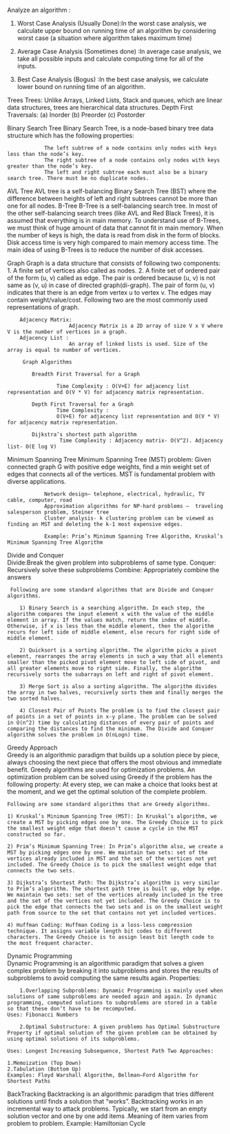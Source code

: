 Analyze an algorithm :

1) Worst Case Analysis (Usually Done):In the worst case analysis, we calculate upper bound on running time of an algorithm by considering worst case  (a situation where algorithm takes maximum time)

2) Average Case Analysis (Sometimes done) :In average case analysis, we take all possible inputs and calculate computing time for all of the inputs.

3) Best Case Analysis (Bogus) :In the best case analysis, we calculate lower bound on running time of an algorithm.

Trees
     Trees: Unlike Arrays, Linked Lists, Stack and queues, which are linear data structures, trees are hierarchical data structures. Depth First Traversals: (a) Inorder (b) Preorder (c) Postorder

Binary Search Tree
                Binary Search Tree, is a node-based binary tree data structure which has the following properties:

                The left subtree of a node contains only nodes with keys less than the node’s key.
                The right subtree of a node contains only nodes with keys greater than the node’s key.
                The left and right subtree each must also be a binary search tree. There must be no duplicate nodes.

AVL Tree
        AVL tree is a self-balancing Binary Search Tree (BST) where the difference between heights of left and right subtrees cannot be more than one for all nodes.
B-Tree
        B-Tree is a self-balancing search tree. In most of the other self-balancing search trees (like AVL and Red Black Trees), it is assumed that everything is in main memory. To understand use of B-Trees, we must think of huge amount of data that cannot fit in main memory. When the number of keys is high, the data is read from disk in the form of blocks. Disk access time is very high compared to main memory access time. The main idea of using B-Trees is to reduce the number of disk accesses.

Graph
       Graph is a data structure that consists of following two components:
        1. A finite set of vertices also called as nodes.
        2. A finite set of ordered pair of the form (u, v) called as edge. The pair is ordered because (u, v) is not same as (v, u) in case of directed graph(di-graph). The pair of form (u, v) indicates that there is an edge from vertex u to vertex v. The edges may contain weight/value/cost. Following two are the most commonly used representations of graph.

        Adjacency Matrix: 
                        Adjacency Matrix is a 2D array of size V x V where V is the number of vertices in a graph.
        Adjacency List : 
                        An array of linked lists is used. Size of the array is equal to number of vertices. 

         Graph Algorithms 

            Breadth First Traversal for a Graph

                    Time Complexity : O(V+E) for adjacency list representation and O(V * V) for adjacency matrix representation.

            Depth First Traversal for a Graph 
                    Time Complexity :  
                    O(V+E) for adjacency list representation and O(V * V) for adjacency matrix representation. 

            Dijkstra’s shortest path algorithm 
                     Time Complexity : Adjacency matrix- O(V^2). Adjacency list- O(E log V) 

Minimum Spanning Tree
                    Minimum Spanning Tree (MST) problem: Given connected graph G with positive edge weights, find a min weight set of edges that connects all of the vertices. MST is fundamental problem with diverse applications.

                Network design– telephone, electrical, hydraulic, TV cable, computer, road
                Approximation algorithms for NP-hard problems –  traveling salesperson problem, Steiner tree
                Cluster analysis- k clustering problem can be viewed as finding an MST and deleting the k-1 most expensive edges.

                Example: Prim’s Minimum Spanning Tree Algorithm, Kruskal’s Minimum Spanning Tree Algorithm

Divide and Conquer  
                    Divide:Break the given problem into subproblems of same type.
                    Conquer: Recursively solve these subproblems
                    Combine: Appropriately combine the answers   

     Following are some standard algorithms that are Divide and Conquer algorithms.

        1) Binary Search is a searching algorithm. In each step, the algorithm compares the input element x with the value of the middle element in array. If the values match, return the index of middle. Otherwise, if x is less than the middle element, then the algorithm recurs for left side of middle element, else recurs for right side of middle element.

        2) Quicksort is a sorting algorithm. The algorithm picks a pivot element, rearranges the array elements in such a way that all elements smaller than the picked pivot element move to left side of pivot, and all greater elements move to right side. Finally, the algorithm recursively sorts the subarrays on left and right of pivot element.

        3) Merge Sort is also a sorting algorithm. The algorithm divides the array in two halves, recursively sorts them and finally merges the two sorted halves.

        4) Closest Pair of Points The problem is to find the closest pair of points in a set of points in x-y plane. The problem can be solved in O(n^2) time by calculating distances of every pair of points and comparing the distances to find the minimum. The Divide and Conquer algorithm solves the problem in O(nLogn) time.                           


Greedy Approach  
                Greedy is an algorithmic paradigm that builds up a solution piece by piece, always choosing the next piece that offers the most obvious and immediate benefit. Greedy algorithms are used for optimization problems. An optimization problem can be solved using Greedy if the problem has the following property: At every step, we can make a choice that looks best at the moment, and we get the optimal solution of the complete problem. 
                
    Following are some standard algorithms that are Greedy algorithms.

    1) Kruskal’s Minimum Spanning Tree (MST): In Kruskal’s algorithm, we create a MST by picking edges one by one. The Greedy Choice is to pick the smallest weight edge that doesn’t cause a cycle in the MST constructed so far.

    2) Prim’s Minimum Spanning Tree: In Prim’s algorithm also, we create a MST by picking edges one by one. We maintain two sets: set of the vertices already included in MST and the set of the vertices not yet included. The Greedy Choice is to pick the smallest weight edge that connects the two sets.

    3) Dijkstra’s Shortest Path: The Dijkstra’s algorithm is very similar to Prim’s algorithm. The shortest path tree is built up, edge by edge. We maintain two sets: set of the vertices already included in the tree and the set of the vertices not yet included. The Greedy Choice is to pick the edge that connects the two sets and is on the smallest weight path from source to the set that contains not yet included vertices.

    4) Huffman Coding: Huffman Coding is a loss-less compression technique. It assigns variable length bit codes to different characters. The Greedy Choice is to assign least bit length code to the most frequent character.

Dynamic Programming    
                    Dynamic Programming is an algorithmic paradigm that solves a given complex problem by breaking it into subproblems and stores the results of subproblems to avoid computing the same results again. Properties:

        1.Overlapping Subproblems: Dynamic Programming is mainly used when solutions of same subproblems are needed again and again. In dynamic programming, computed solutions to subproblems are stored in a table so that these don’t have to be recomputed.
    Uses: Fibonacci Numbers

        2.Optimal Substructure: A given problems has Optimal Substructure Property if optimal solution of the given problem can be obtained by using optimal solutions of its subproblems.

    Uses: Longest Increasing Subsequence, Shortest Path Two Approaches:

    1.Memoization (Top Down)
    2.Tabulation (Bottom Up)
    Examples: Floyd Warshall Algorithm, Bellman–Ford Algorithm for Shortest Paths

 BackTracking
             Backtracking is an algorithmic paradigm that tries different solutions until finds a solution that “works”. Backtracking works in an incremental way to attack problems. Typically, we start from an empty solution vector and one by one add items .Meaning of item varies from problem to problem. 
             Example: Hamiltonian Cycle
             





                



